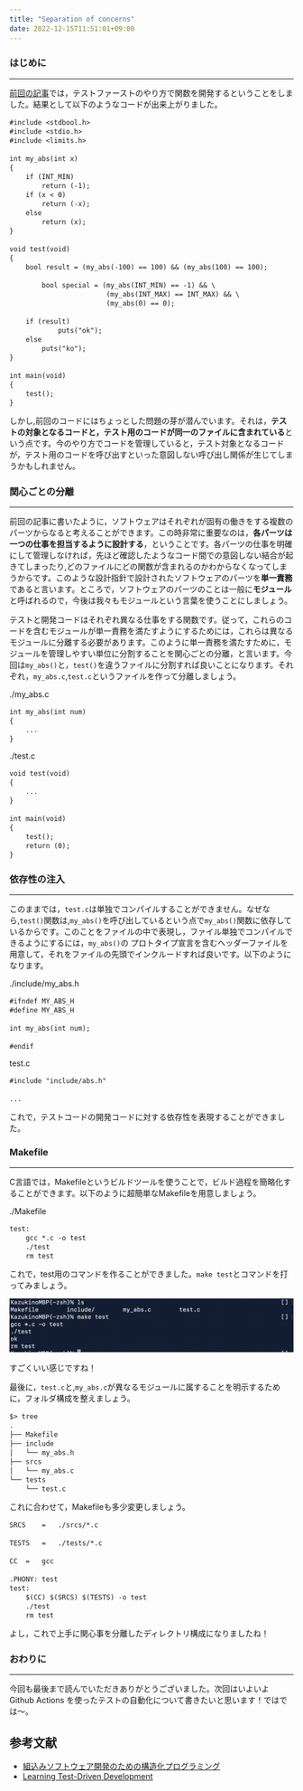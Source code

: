 ```yaml
---
title: "Separation of concerns"
date: 2022-12-15T11:51:01+09:00
---
```


### **はじめに**
---
[前回の記事](https://ntk221.github.io/posts/how_to_build_blog/)では，テストファーストのやり方で関数を開発するということをしました。結果として以下のようなコードが出来上がりました。

```
#include <stdbool.h>
#include <stdio.h>
#include <limits.h>

int my_abs(int x)
{
    if (INT_MIN)
        return (-1);
	if (x < 0)
        return (-x);
    else
        return (x);
}

void test(void)
{
	bool result = (my_abs(-100) == 100) && (my_abs(100) == 100);

    	bool special = (my_abs(INT_MIN) == -1) && \
                        (my_abs(INT_MAX) == INT_MAX) && \
                        (my_abs(0) == 0);

	if (result)
    		puts("ok");
	else
		puts("ko");
}

int main(void)
{
	test();
}
```

しかし,前回のコードにはちょっとした問題の芽が潜んでいます。それは，**テストの対象となるコードと，テスト用のコードが同一のファイルに含まれている**という点です。今のやり方でコードを管理していると，テスト対象となるコードが，テスト用のコードを呼び出すといった意図しない呼び出し関係が生じてしまうかもしれません。

### **関心ごとの分離**
---
前回の記事に書いたように，ソフトウェアはそれぞれが固有の働きをする複数のパーツからなると考えることができます。この時非常に重要なのは，**各パーツは一つの仕事を担当するように設計する**，ということです。各パーツの仕事を明確にして管理しなければ，先ほど確認したようなコード間での意図しない結合が起きてしまったり,どのファイルにどの関数が含まれるのかわからなくなってしまうからです。このような設計指針で設計されたソフトウェアのパーツを**単一責務**であると言います。ところで，ソフトウェアのパーツのことは一般に**モジュール**と呼ばれるので，今後は我々もモジュールという言葉を使うことにしましょう。

テストと開発コードはそれぞれ異なる仕事をする関数です。従って，これらのコードを含むモジュールが単一責務を満たすようにするためには，これらは異なるモジュールに分離する必要があります。このように単一責務を満たすために，モジュールを管理しやすい単位に分割することを関心ごとの分離，と言います。今回は`my_abs()`と，`test()`を違うファイルに分割すれば良いことになります。それぞれ，`my_abs.c`,`test.c`というファイルを作って分離しましょう。

./my_abs.c
```
int my_abs(int num)
{
    ...
}
```

./test.c
```
void test(void)
{
    ...
}

int main(void)
{
    test();
    return (0);
}
```

### **依存性の注入**
---
このままでは，`test.c`は単独でコンパイルすることができません。なぜなら,`test()`関数は,`my_abs()`を呼び出しているという点で`my_abs()`関数に依存しているからです。このことをファイルの中で表現し，ファイル単独でコンパイルできるようにするには，`my_abs()`の
プロトタイプ宣言を含むヘッダーファイルを用意して，それをファイルの先頭でインクルードすれば良いです。以下のようになります。

./include/my_abs.h
```
#ifndef MY_ABS_H
#define MY_ABS_H

int my_abs(int num);

#endif
```

test.c
```
#include "include/abs.h"

...

```

これで，テストコードの開発コードに対する依存性を表現することができました。

### **Makefile**
---
C言語では，Makefileというビルドツールを使うことで，ビルド過程を簡略化することができます。以下のように超簡単なMakefileを用意しましょう。

./Makefile
```
test:
    gcc *.c -o test
    ./test
    rm test
```

これで，test用のコマンドを作ることができました。`make test`とコマンドを打ってみましょう。

![](/images/%E3%82%B9%E3%82%AF%E3%83%AA%E3%83%BC%E3%83%B3%E3%82%B7%E3%83%A7%E3%83%83%E3%83%88%202022-12-15%2014.14.05.png)

すごくいい感じですね！

最後に，`test.c`と,`my_abs.c`が異なるモジュールに属することを明示するために，フォルダ構成を整えましょう。

```
$> tree
.
├── Makefile
├── include
│   └── my_abs.h
├── srcs
│   └── my_abs.c
└── tests
    └── test.c
```

これに合わせて，Makefileも多少変更しましょう。

```
SRCS	=	./srcs/*.c

TESTS	=	./tests/*.c

CC	=	gcc

.PHONY:	test
test:
	$(CC) $(SRCS) $(TESTS) -o test
	./test
	rm test
```
よし，これで上手に関心事を分離したディレクトリ構成になりましたね！

### **おわりに**
---
今回も最後まで読んでいただきありがとうございました。次回はいよいよ Github Actions を使ったテストの自動化について書きたいと思います！ではでは〜。

## 参考文献
- [組込みソフトウェア開発のための構造化プログラミング](https://www.shoeisha.co.jp/book/detail/9784798147611)
- [Learning Test-Driven Development](https://www.oreilly.com/library/view/learning-test-driven-development/9781098106461/)
